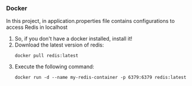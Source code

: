 

### Docker

In this project, in application.properties file contains configurations to access Redis in localhost

<ol>
<li>So, if you don't have a docker installed, install it!</li>
<li>Download the latest version of redis:
  
```
docker pull redis:latest
```

</li>
<li>Execute the following command:
  
```
docker run -d --name my-redis-container -p 6379:6379 redis:latest
```

</li>
</ol>
